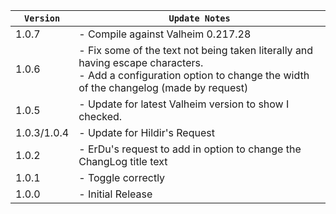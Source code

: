 | `Version`   | `Update Notes`                                                                                                                                                          |
|-------------|-------------------------------------------------------------------------------------------------------------------------------------------------------------------------|
| 1.0.7       | - Compile against Valheim 0.217.28                                                                                                                                      |
| 1.0.6       | - Fix some of the text not being taken literally and having escape characters.<br/> - Add a configuration option to change the width of the changelog (made by request) |
| 1.0.5       | - Update for latest Valheim version to show I checked.                                                                                                                  |
| 1.0.3/1.0.4 | - Update for Hildir's Request                                                                                                                                           |
| 1.0.2       | - ErDu's request to add in option to change the ChangLog title text                                                                                                     |
| 1.0.1       | - Toggle correctly                                                                                                                                                      |
| 1.0.0       | - Initial Release                                                                                                                                                       |